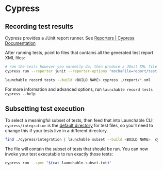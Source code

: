 # Cypress

## Recording test results

Cypress provides a JUnit report runner. See [Reporters \| Cypress Documentation](https://docs.cypress.io/guides/tooling/reporters.html)

After running tests, point to files that contains all the generated test report XML files:

```bash
# run the tests however you normally do, then produce a JUnit XML file
cypress run --reporter junit --reporter-options "mochaFile=report/test-output-[hash].xml"

launchable record tests --build <BUILD NAME> cypress ./report/*.xml
```

For more information and advanced options, run `launchable record tests cypress --help`

## Subsetting test execution

To select a meaningful subset of tests, then feed that into Launchable CLI: `cypress/integration` is the [default directory](https://docs.cypress.io/guides/core-concepts/writing-and-organizing-tests.html#Test-files) for test files, so you'll need to change this if your tests live in a different directory.

```bash
find ./cypress/integration | launchable subset --build <BUILD NAME>  cypress > launchable-subset.txt
```

The file will contain the subset of tests that should be run. You can now invoke your test executable to run exactly those tests:

```bash
cypress run --spec "$(cat launchable-subset.txt)"
```

